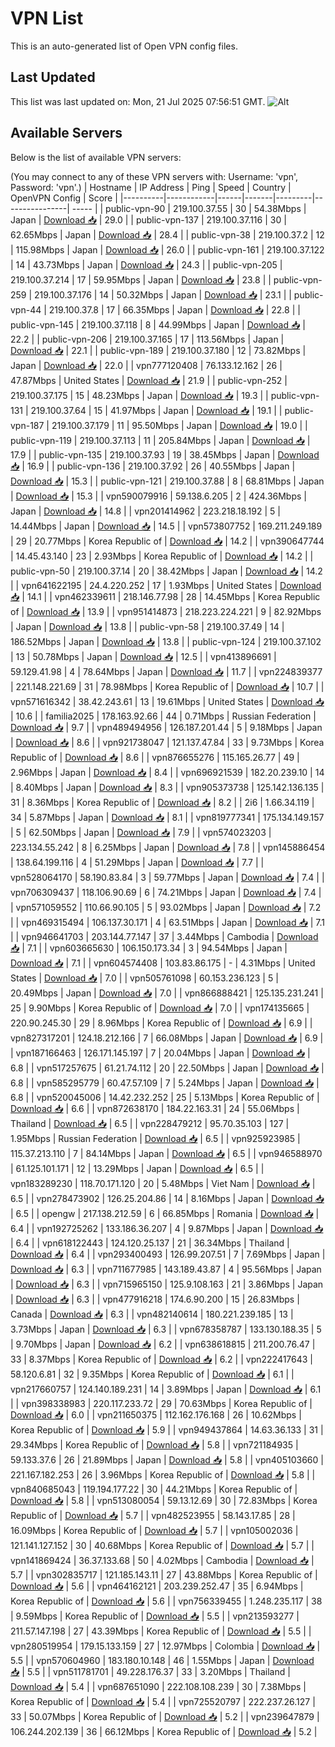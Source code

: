 # VPN List

This is an auto-generated list of Open VPN config files.

## Last Updated

This list was last updated on: Mon, 21 Jul 2025 07:56:51 GMT.
![Alt](https://repobeats.axiom.co/api/embed/186b98318ef1479477931607c1ad7d823f12451f.svg "Repobeats analytics image")

## Available Servers

Below is the list of available VPN servers:

(You may connect to any of these VPN servers with: Username: 'vpn', Password: 'vpn'.)
| Hostname | IP Address | Ping | Speed | Country | OpenVPN Config | Score |
|----------|------------|------|-------|---------|----------------| ----- |
| public-vpn-90 | 219.100.37.55 | 30 | 54.38Mbps | Japan | [Download 📥](./configs/server_0_JP.ovpn) | 29.0 |
| public-vpn-137 | 219.100.37.116 | 30 | 62.65Mbps | Japan | [Download 📥](./configs/server_1_JP.ovpn) | 28.4 |
| public-vpn-38 | 219.100.37.2 | 12 | 115.98Mbps | Japan | [Download 📥](./configs/server_2_JP.ovpn) | 26.0 |
| public-vpn-161 | 219.100.37.122 | 14 | 43.73Mbps | Japan | [Download 📥](./configs/server_3_JP.ovpn) | 24.3 |
| public-vpn-205 | 219.100.37.214 | 17 | 59.95Mbps | Japan | [Download 📥](./configs/server_4_JP.ovpn) | 23.8 |
| public-vpn-259 | 219.100.37.176 | 14 | 50.32Mbps | Japan | [Download 📥](./configs/server_5_JP.ovpn) | 23.1 |
| public-vpn-44 | 219.100.37.8 | 17 | 66.35Mbps | Japan | [Download 📥](./configs/server_6_JP.ovpn) | 22.8 |
| public-vpn-145 | 219.100.37.118 | 8 | 44.99Mbps | Japan | [Download 📥](./configs/server_7_JP.ovpn) | 22.2 |
| public-vpn-206 | 219.100.37.165 | 17 | 113.56Mbps | Japan | [Download 📥](./configs/server_8_JP.ovpn) | 22.1 |
| public-vpn-189 | 219.100.37.180 | 12 | 73.82Mbps | Japan | [Download 📥](./configs/server_9_JP.ovpn) | 22.0 |
| vpn777120408 | 76.133.12.162 | 26 | 47.87Mbps | United States | [Download 📥](./configs/server_10_US.ovpn) | 21.9 |
| public-vpn-252 | 219.100.37.175 | 15 | 48.23Mbps | Japan | [Download 📥](./configs/server_11_JP.ovpn) | 19.3 |
| public-vpn-131 | 219.100.37.64 | 15 | 41.97Mbps | Japan | [Download 📥](./configs/server_12_JP.ovpn) | 19.1 |
| public-vpn-187 | 219.100.37.179 | 11 | 95.50Mbps | Japan | [Download 📥](./configs/server_13_JP.ovpn) | 19.0 |
| public-vpn-119 | 219.100.37.113 | 11 | 205.84Mbps | Japan | [Download 📥](./configs/server_14_JP.ovpn) | 17.9 |
| public-vpn-135 | 219.100.37.93 | 19 | 38.45Mbps | Japan | [Download 📥](./configs/server_15_JP.ovpn) | 16.9 |
| public-vpn-136 | 219.100.37.92 | 26 | 40.55Mbps | Japan | [Download 📥](./configs/server_16_JP.ovpn) | 15.3 |
| public-vpn-121 | 219.100.37.88 | 8 | 68.81Mbps | Japan | [Download 📥](./configs/server_17_JP.ovpn) | 15.3 |
| vpn590079916 | 59.138.6.205 | 2 | 424.36Mbps | Japan | [Download 📥](./configs/server_18_JP.ovpn) | 14.8 |
| vpn201414962 | 223.218.18.192 | 5 | 14.44Mbps | Japan | [Download 📥](./configs/server_19_JP.ovpn) | 14.5 |
| vpn573807752 | 169.211.249.189 | 29 | 20.77Mbps | Korea Republic of | [Download 📥](./configs/server_20_KR.ovpn) | 14.2 |
| vpn390647744 | 14.45.43.140 | 23 | 2.93Mbps | Korea Republic of | [Download 📥](./configs/server_21_KR.ovpn) | 14.2 |
| public-vpn-50 | 219.100.37.14 | 20 | 38.42Mbps | Japan | [Download 📥](./configs/server_22_JP.ovpn) | 14.2 |
| vpn641622195 | 24.4.220.252 | 17 | 1.93Mbps | United States | [Download 📥](./configs/server_23_US.ovpn) | 14.1 |
| vpn462339611 | 218.146.77.98 | 28 | 14.45Mbps | Korea Republic of | [Download 📥](./configs/server_24_KR.ovpn) | 13.9 |
| vpn951414873 | 218.223.224.221 | 9 | 82.92Mbps | Japan | [Download 📥](./configs/server_25_JP.ovpn) | 13.8 |
| public-vpn-58 | 219.100.37.49 | 14 | 186.52Mbps | Japan | [Download 📥](./configs/server_26_JP.ovpn) | 13.8 |
| public-vpn-124 | 219.100.37.102 | 13 | 50.78Mbps | Japan | [Download 📥](./configs/server_27_JP.ovpn) | 12.5 |
| vpn413896691 | 59.129.41.98 | 4 | 78.64Mbps | Japan | [Download 📥](./configs/server_28_JP.ovpn) | 11.7 |
| vpn224839377 | 221.148.221.69 | 31 | 78.98Mbps | Korea Republic of | [Download 📥](./configs/server_29_KR.ovpn) | 10.7 |
| vpn571616342 | 38.42.243.61 | 13 | 19.61Mbps | United States | [Download 📥](./configs/server_30_US.ovpn) | 10.6 |
| familia2025 | 178.163.92.66 | 44 | 0.71Mbps | Russian Federation | [Download 📥](./configs/server_31_RU.ovpn) | 9.7 |
| vpn489494956 | 126.187.201.44 | 5 | 9.18Mbps | Japan | [Download 📥](./configs/server_32_JP.ovpn) | 8.6 |
| vpn921738047 | 121.137.47.84 | 33 | 9.73Mbps | Korea Republic of | [Download 📥](./configs/server_33_KR.ovpn) | 8.6 |
| vpn876655276 | 115.165.26.77 | 49 | 2.96Mbps | Japan | [Download 📥](./configs/server_34_JP.ovpn) | 8.4 |
| vpn696921539 | 182.20.239.10 | 14 | 8.40Mbps | Japan | [Download 📥](./configs/server_35_JP.ovpn) | 8.3 |
| vpn905373738 | 125.142.136.135 | 31 | 8.36Mbps | Korea Republic of | [Download 📥](./configs/server_36_KR.ovpn) | 8.2 |
| 2i6 | 1.66.34.119 | 34 | 5.87Mbps | Japan | [Download 📥](./configs/server_37_JP.ovpn) | 8.1 |
| vpn819777341 | 175.134.149.157 | 5 | 62.50Mbps | Japan | [Download 📥](./configs/server_38_JP.ovpn) | 7.9 |
| vpn574023203 | 223.134.55.242 | 8 | 6.25Mbps | Japan | [Download 📥](./configs/server_39_JP.ovpn) | 7.8 |
| vpn145886454 | 138.64.199.116 | 4 | 51.29Mbps | Japan | [Download 📥](./configs/server_40_JP.ovpn) | 7.7 |
| vpn528064170 | 58.190.83.84 | 3 | 59.77Mbps | Japan | [Download 📥](./configs/server_41_JP.ovpn) | 7.4 |
| vpn706309437 | 118.106.90.69 | 6 | 74.21Mbps | Japan | [Download 📥](./configs/server_42_JP.ovpn) | 7.4 |
| vpn571059552 | 110.66.90.105 | 5 | 93.02Mbps | Japan | [Download 📥](./configs/server_43_JP.ovpn) | 7.2 |
| vpn469315494 | 106.137.30.171 | 4 | 63.51Mbps | Japan | [Download 📥](./configs/server_44_JP.ovpn) | 7.1 |
| vpn946641703 | 203.144.77.147 | 37 | 3.44Mbps | Cambodia | [Download 📥](./configs/server_45_KH.ovpn) | 7.1 |
| vpn603665630 | 106.150.173.34 | 3 | 94.54Mbps | Japan | [Download 📥](./configs/server_46_JP.ovpn) | 7.1 |
| vpn604574408 | 103.83.86.175 | - | 4.31Mbps | United States | [Download 📥](./configs/server_47_US.ovpn) | 7.0 |
| vpn505761098 | 60.153.236.123 | 5 | 20.49Mbps | Japan | [Download 📥](./configs/server_48_JP.ovpn) | 7.0 |
| vpn866888421 | 125.135.231.241 | 25 | 9.90Mbps | Korea Republic of | [Download 📥](./configs/server_49_KR.ovpn) | 7.0 |
| vpn174135665 | 220.90.245.30 | 29 | 8.96Mbps | Korea Republic of | [Download 📥](./configs/server_50_KR.ovpn) | 6.9 |
| vpn827317201 | 124.18.212.166 | 7 | 66.08Mbps | Japan | [Download 📥](./configs/server_51_JP.ovpn) | 6.9 |
| vpn187166463 | 126.171.145.197 | 7 | 20.04Mbps | Japan | [Download 📥](./configs/server_52_JP.ovpn) | 6.8 |
| vpn517257675 | 61.21.74.112 | 20 | 22.50Mbps | Japan | [Download 📥](./configs/server_53_JP.ovpn) | 6.8 |
| vpn585295779 | 60.47.57.109 | 7 | 5.24Mbps | Japan | [Download 📥](./configs/server_54_JP.ovpn) | 6.8 |
| vpn520045006 | 14.42.232.252 | 25 | 5.13Mbps | Korea Republic of | [Download 📥](./configs/server_55_KR.ovpn) | 6.6 |
| vpn872638170 | 184.22.163.31 | 24 | 55.06Mbps | Thailand | [Download 📥](./configs/server_56_TH.ovpn) | 6.5 |
| vpn228479212 | 95.70.35.103 | 127 | 1.95Mbps | Russian Federation | [Download 📥](./configs/server_57_RU.ovpn) | 6.5 |
| vpn925923985 | 115.37.213.110 | 7 | 84.14Mbps | Japan | [Download 📥](./configs/server_58_JP.ovpn) | 6.5 |
| vpn946588970 | 61.125.101.171 | 12 | 13.29Mbps | Japan | [Download 📥](./configs/server_59_JP.ovpn) | 6.5 |
| vpn183289230 | 118.70.171.120 | 20 | 5.48Mbps | Viet Nam | [Download 📥](./configs/server_60_VN.ovpn) | 6.5 |
| vpn278473902 | 126.25.204.86 | 14 | 8.16Mbps | Japan | [Download 📥](./configs/server_61_JP.ovpn) | 6.5 |
| opengw | 217.138.212.59 | 6 | 66.85Mbps | Romania | [Download 📥](./configs/server_62_RO.ovpn) | 6.4 |
| vpn192725262 | 133.186.36.207 | 4 | 9.87Mbps | Japan | [Download 📥](./configs/server_63_JP.ovpn) | 6.4 |
| vpn618122443 | 124.120.25.137 | 21 | 36.34Mbps | Thailand | [Download 📥](./configs/server_64_TH.ovpn) | 6.4 |
| vpn293400493 | 126.99.207.51 | 7 | 7.69Mbps | Japan | [Download 📥](./configs/server_65_JP.ovpn) | 6.3 |
| vpn711677985 | 143.189.43.87 | 4 | 95.56Mbps | Japan | [Download 📥](./configs/server_66_JP.ovpn) | 6.3 |
| vpn715965150 | 125.9.108.163 | 21 | 3.86Mbps | Japan | [Download 📥](./configs/server_67_JP.ovpn) | 6.3 |
| vpn477916218 | 174.6.90.200 | 15 | 26.83Mbps | Canada | [Download 📥](./configs/server_68_CA.ovpn) | 6.3 |
| vpn482140614 | 180.221.239.185 | 13 | 3.73Mbps | Japan | [Download 📥](./configs/server_69_JP.ovpn) | 6.3 |
| vpn678358787 | 133.130.188.35 | 5 | 9.70Mbps | Japan | [Download 📥](./configs/server_70_JP.ovpn) | 6.2 |
| vpn638618815 | 211.200.76.47 | 33 | 8.37Mbps | Korea Republic of | [Download 📥](./configs/server_71_KR.ovpn) | 6.2 |
| vpn222417643 | 58.120.6.81 | 32 | 9.35Mbps | Korea Republic of | [Download 📥](./configs/server_72_KR.ovpn) | 6.1 |
| vpn217660757 | 124.140.189.231 | 14 | 3.89Mbps | Japan | [Download 📥](./configs/server_73_JP.ovpn) | 6.1 |
| vpn398338983 | 220.117.233.72 | 29 | 70.63Mbps | Korea Republic of | [Download 📥](./configs/server_74_KR.ovpn) | 6.0 |
| vpn211650375 | 112.162.176.168 | 26 | 10.62Mbps | Korea Republic of | [Download 📥](./configs/server_75_KR.ovpn) | 5.9 |
| vpn949437864 | 14.63.36.133 | 31 | 29.34Mbps | Korea Republic of | [Download 📥](./configs/server_76_KR.ovpn) | 5.8 |
| vpn721184935 | 59.133.37.6 | 26 | 21.89Mbps | Japan | [Download 📥](./configs/server_77_JP.ovpn) | 5.8 |
| vpn405103660 | 221.167.182.253 | 26 | 3.96Mbps | Korea Republic of | [Download 📥](./configs/server_78_KR.ovpn) | 5.8 |
| vpn840685043 | 119.194.177.22 | 30 | 44.21Mbps | Korea Republic of | [Download 📥](./configs/server_79_KR.ovpn) | 5.8 |
| vpn513080054 | 59.13.12.69 | 30 | 72.83Mbps | Korea Republic of | [Download 📥](./configs/server_80_KR.ovpn) | 5.7 |
| vpn482523955 | 58.143.17.85 | 28 | 16.09Mbps | Korea Republic of | [Download 📥](./configs/server_81_KR.ovpn) | 5.7 |
| vpn105002036 | 121.141.127.152 | 30 | 40.68Mbps | Korea Republic of | [Download 📥](./configs/server_82_KR.ovpn) | 5.7 |
| vpn141869424 | 36.37.133.68 | 50 | 4.02Mbps | Cambodia | [Download 📥](./configs/server_83_KH.ovpn) | 5.7 |
| vpn302835717 | 121.185.143.11 | 27 | 43.88Mbps | Korea Republic of | [Download 📥](./configs/server_84_KR.ovpn) | 5.6 |
| vpn464162121 | 203.239.252.47 | 35 | 6.94Mbps | Korea Republic of | [Download 📥](./configs/server_85_KR.ovpn) | 5.6 |
| vpn756339455 | 1.248.235.117 | 38 | 9.59Mbps | Korea Republic of | [Download 📥](./configs/server_86_KR.ovpn) | 5.5 |
| vpn213593277 | 211.57.147.198 | 27 | 43.39Mbps | Korea Republic of | [Download 📥](./configs/server_87_KR.ovpn) | 5.5 |
| vpn280519954 | 179.15.133.159 | 27 | 12.97Mbps | Colombia | [Download 📥](./configs/server_88_CO.ovpn) | 5.5 |
| vpn570604960 | 183.180.10.148 | 46 | 1.55Mbps | Japan | [Download 📥](./configs/server_89_JP.ovpn) | 5.5 |
| vpn511781701 | 49.228.176.37 | 33 | 3.20Mbps | Thailand | [Download 📥](./configs/server_90_TH.ovpn) | 5.4 |
| vpn687651090 | 222.108.108.239 | 30 | 7.38Mbps | Korea Republic of | [Download 📥](./configs/server_91_KR.ovpn) | 5.4 |
| vpn725520797 | 222.237.26.127 | 33 | 50.07Mbps | Korea Republic of | [Download 📥](./configs/server_92_KR.ovpn) | 5.2 |
| vpn239647879 | 106.244.202.139 | 36 | 66.12Mbps | Korea Republic of | [Download 📥](./configs/server_93_KR.ovpn) | 5.2 |
